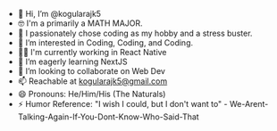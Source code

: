 - 👋 Hi, I’m @kogularajk5
- 🤓 I'm a primarily a MATH MAJOR.
- 🧩 I passionately chose coding as my hobby and a stress buster. 
- 👀 I’m interested in Coding, Coding, and Coding.
- 👩‍💻 I'm currently working in React Native
- 🌱 I’m eagerly learning NextJS
- 💞️ I’m looking to collaborate on Web Dev
- 📫 Reachable at kogularajk5@gmail.com
- 😄 Pronouns: He/Him/His (The Naturals)
- ⚡ Humor Reference: "I wish I could, but I don't want to" - We-Arent-Talking-Again-If-You-Dont-Know-Who-Said-That

<!---
kogularajk5/kogularajk5 is a ✨ special ✨ repository because its `README.md` (this file) appears on your GitHub profile.
You can click the Preview link to take a look at your changes.
--->
